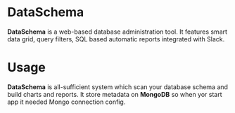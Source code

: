 # DataSchema
<b>DataSchema</b> is a web-based database administration tool. It features smart data grid, query filters, 
SQL based automatic reports integrated with Slack.

# Usage
<b>DataSchema</b> is all-sufficient system which scan your database schema and build charts and reports.
It store metadata on <b>MongoDB</b> so when yor start app it needed Mongo connection config.

